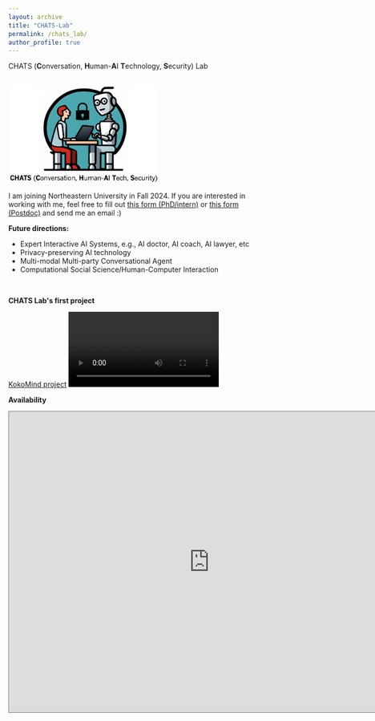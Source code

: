 ```yaml
---
layout: archive
title: "CHATS-Lab"
permalink: /chats_lab/
author_profile: true
---
```

CHATS (**C**onversation, **H**uman-**A**I **T**echnology, **S**ecurity) Lab

<br/>

<!-- ![image info](./pictures/image.png) -->
<!-- ![CHATS](https://github.com/wyshi/wyshi.github.io/blob/master/_pages/logo.png) -->

<img src="../images/logo.png" width="300">

<!-- ![alt text](logo.png "Title") -->

<br/>

I am joining Northeastern University in Fall 2024. If you are interested in working with me, feel free to fill out [this form (PhD/intern)](https://forms.gle/WNUv7y8ds4dXoVkH8) or [this form (Postdoc)](https://forms.gle/AwWxjcEsCD9LdswFA) and send me an email :)

**Future directions:**
<ul>
  <li>Expert Interactive AI Systems, e.g., AI doctor, AI coach, AI lawyer, etc</li>
  <li>Privacy-preserving AI technology</li>
  <li>Multi-modal Multi-party Conversational Agent</li>
  <li>Computational Social Science/Human-Computer Interaction</li>
</ul>
<br>

**CHATS Lab's first project**

[KokoMind project](https://chats-lab.github.io/KokoMind/)
<video src="https://github.com/CHATS-lab/KokoMind/assets/13882237/731427bf-0d3c-4870-b36e-e146f954309b" controls="controls" style="max-width: 730px;">
</video>

**Availability**
<iframe src="https://calendar.google.com/calendar/embed?height=600&wkst=1&bgcolor=%23ffffff&ctz=America%2FLos_Angeles&mode=WEEK&src=d3lzaGl3eXNoaUBnbWFpbC5jb20&src=YWRkcmVzc2Jvb2sjY29udGFjdHNAZ3JvdXAudi5jYWxlbmRhci5nb29nbGUuY29t&src=Y19kYzI5MGEwNTg2YmEzYjk1MTE4NzMwOTE1MDZhODViMjFiOWRjMTY2YTUwYjU1OWRlZDRlZmNhYTUwY2RhMTUzQGdyb3VwLmNhbGVuZGFyLmdvb2dsZS5jb20&src=ZmFtaWx5MTYxMjg4NTk5NDc5ODY2MjQ2NTBAZ3JvdXAuY2FsZW5kYXIuZ29vZ2xlLmNvbQ&src=ZW4udXNhI2hvbGlkYXlAZ3JvdXAudi5jYWxlbmRhci5nb29nbGUuY29t&src=MXRxa2hnZ291NW01aTM1b2U3M2dicWR2azNuaHNtOXVAaW1wb3J0LmNhbGVuZGFyLmdvb2dsZS5jb20&src=Z3Q2ODcyOTJpNGt2aWUwaWRuaGNrNjk2NmhwYjRucmFAaW1wb3J0LmNhbGVuZGFyLmdvb2dsZS5jb20&src=d3MyNjM0QGNvbHVtYmlhLmVkdQ&src=d3lzaGlAYmVya2VsZXkuZWR1&src=d3lzaGlAdWNkYXZpcy5lZHU&color=%23039BE5&color=%2333B679&color=%237CB342&color=%233F51B5&color=%230B8043&color=%23AD1457&color=%23E4C441&color=%23A79B8E&color=%23E4C441&color=%23F6BF26" style="border:solid 1px #777" width="800" height="600" frameborder="0" scrolling="no"></iframe>
